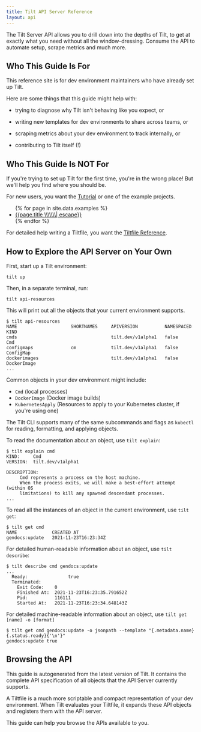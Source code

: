 ```yaml
---
title: Tilt API Server Reference
layout: api
---
```


The Tilt Server API allows you to drill down into the depths of Tilt, to get at
exactly what you need without all the window-dressing.  Consume the API to
automate setup, scrape metrics and much more.

## Who This Guide Is For

This reference site is for dev environment maintainers who have already set up Tilt.

Here are some things that this guide might help with:

- trying to diagnose why Tilt isn't behaving like you expect, or

- writing new templates for dev environments to share across teams, or

- scraping metrics about your dev environment to track internally, or

- contributing to Tilt itself (!)

## Who This Guide Is NOT For

If you're trying to set up Tilt for the first time, you're in the wrong place!
But we'll help you find where you should be.

For new users, you want the [Tutorial](https://docs.tilt.dev/tutorial/index.html)
or one of the example projects.

<ul>
  {% for page in site.data.examples %}
     <li><a href="https://docs.tilt.dev/{{page.href \\\\\\\| escape}}">{{page.title \\\\\\\| escape}}</a></li>
  {% endfor %}
</ul>

For detailed help writing a Tiltfile, you want the [Tiltfile
Reference](https://docs.tilt.dev/api.html).

## How to Explore the API Server on Your Own

First, start up a Tilt environment:

```
tilt up
```

Then, in a separate terminal, run:

```
tilt api-resources
```

This will print out all the objects that your current environment supports.

```
$ tilt api-resources
NAME                    SHORTNAMES     APIVERSION          NAMESPACED   KIND
cmds                                   tilt.dev/v1alpha1   false        Cmd
configmaps              cm             tilt.dev/v1alpha1   false        ConfigMap
dockerimages                           tilt.dev/v1alpha1   false        DockerImage
...
```

Common objects in your dev environment might include:

- `Cmd` (local processes)
- `DockerImage` (Docker image builds)
- `KubernetesApply` (Resources to apply to your Kubernetes cluster, if you're using one)

The Tilt CLI supports many of the same subcommands and flags as `kubectl` for reading,
formatting, and applying objects.

To read the documentation about an object, use `tilt explain`:

```
$ tilt explain cmd
KIND:     Cmd
VERSION:  tilt.dev/v1alpha1

DESCRIPTION:
     Cmd represents a process on the host machine.
     When the process exits, we will make a best-effort attempt (within OS
     limitations) to kill any spawned descendant processes.
...
```

To read all the instances of an object in the current 
environment, use `tilt get`:

```
$ tilt get cmd
NAME             CREATED AT
gendocs:update   2021-11-23T16:23:34Z
```

For detailed human-readable information about an object, use `tilt describe`:

```
$ tilt describe cmd gendocs:update
...
  Ready:               true
  Terminated:
    Exit Code:    0
    Finished At:  2021-11-23T16:23:35.791652Z
    Pid:          116111
    Started At:   2021-11-23T16:23:34.648143Z
```

For detailed machine-readable information about an object, use `tilt get [name] -o [format]`

```
$ tilt get cmd gendocs:update -o jsonpath --template "{.metadata.name} {.status.ready}{'\n'}"
gendocs:update true
```

## Browsing the API

This guide is autogenerated from the latest version of Tilt. It contains the
complete API specification of all objects that the API Server currently
supports.

A Tiltfile is a much more scriptable and compact representation of your dev
environment. When Tilt evaluates your Tiltfile, it expands these API objects and
registers them with the API server.

This guide can help you browse the APIs available to you.
